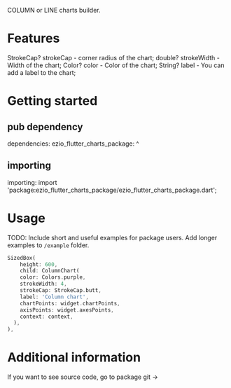 COLUMN or LINE charts builder.

# Features

StrokeCap? strokeCap - corner radius of the chart;
double? strokeWidth - Width of the chart;
Color? color - Color of the chart;
String? label - You can add a label to the chart;

# Getting started

## pub dependency

dependencies:
ezio_flutter_charts_package: ^<version number>

## importing

importing:
import 'package:ezio_flutter_charts_package/ezio_flutter_charts_package.dart';

# Usage

TODO: Include short and useful examples for package users. Add longer examples
to `/example` folder. 

```dart
SizedBox(
    height: 600,
    child: ColumnChart(
    color: Colors.purple,
    strokeWidth: 4,
    strokeCap: StrokeCap.butt,
    label: 'Column chart',
    chartPoints: widget.chartPoints,
    axisPoints: widget.axesPoints,
    context: context,
  ),
),
```

# Additional information

If you want to see source code, go to package git -> 
